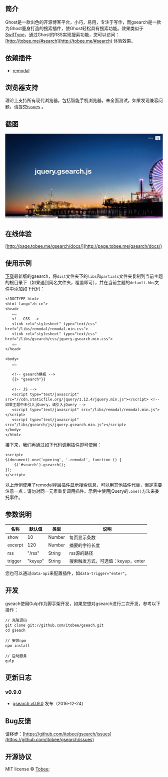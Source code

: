 ## 简介
Ghost是一款出色的开源博客平台，小巧，易用，专注于写作，而gsearch是一款为Ghost量身打造的搜索插件，使Ghost轻松具有搜索功能。效果类似于[SwifType](https://swiftype.com/)，通过Ghost的RSS实现搜索功能，您可以访问：[http://tobee.me/#search](http://tobee.me/#search) 体验效果。

## 依赖插件
* [remodal](https://github.com/VodkaBears/Remodal)

## 浏览器支持
理论上支持所有现代浏览器，包括智能手机浏览器。未全面测试，如果发现兼容问题，请提交[issues](https://github.com/itobee/gsearch/issues) 。

## 截图
![截图](Screenshot.gif)

## 在线体验
[http://page.tobee.me/gsearch/docs/](http://page.tobee.me/gsearch/docs/)

## 使用示例
[下载](https://github.com/itobee/gsearch/archive/master.zip)最新版的gsearch，将`dist`文件夹下的`libs`和`partials`文件夹复制到当前主题的根目录下（如果遇到同名文件夹，覆盖即可），并在当前主题的`default.hbs`文件中添加如下代码：

```
<!DOCTYPE html>
<html lang="zh-cn">
<head>
   ……
   <!-- CSS -->
   <link rel="stylesheet" type="text/css" href="/libs/remodal/remodal.min.css">
   <link rel="stylesheet" type="text/css" href="/libs/gsearch/css/jquery.gsearch.min.css">
   ……
</head>

<body>
   ……

   <!-- gsearch模板 -->
   {{> "gsearch"}}

   <!-- JS -->
   <script type="text/javascript" src="//cdn.staticfile.org/jquery/1.12.4/jquery.min.js"></script> <!-- 如果主题中未引入jQuery，请引入jQuery -->
   <script type="text/javascript" src="/libs/remodal/remodal.min.js"></script>
   <script type="text/javascript" src="/libs/gsearch/js/jquery.gsearch.min.js"></script>
</body>
</html>
```

接下来，我们再通过如下代码调用插件即可使用：

```
<script>
$(document).one('opening', '.remodal', function () {
    $('#search').gsearch();
});
</script>
```

以上示例使用了remodal弹层插件显示搜索信息，可以用其他插件代替，但是需要注意一点：请勿对同一元素重复调用插件。示例中使用jQuery的`.one()`方法来委托事件。

## 参数说明

| 名称     | 默认值    | 类型      | 说明                            |
|----------|----------|----------|---------------------------------|
| show     | 10       | Number   | 每页显示条数                     |
| excerpt  | 120      | Number   | 摘要的字符长度                    |
| rss      | "/rss"   | String   | rss源的路径                      |
| trigger  | "keyup"  | String   | 搜索触发方式，可选值：keyup，enter |

您也可以通过`data-api`来配置插件，如`data-trigger="enter"`。

## 开发
gseach使用Gulp作为脚手架开发，如果您想对gsearch进行二次开发，参考以下操作：

```
// 克隆源码
git clone git://github.com/itobee/gseach.git
cd gseach

// 安装npm
npm install

// 启动服务
gulp
```

## 更新日志
### v0.9.0
* [gsearch v0.9.0](https://github.com/itobee/gsearch/releases/tag/v0.9.0) 发布（2016-12-24）

## Bug反馈
请移步：[https://github.com/itobee/gsearch/issues](https://github.com/itobee/gsearch/issues)

## 开源协议
MIT license &copy; [Tobee](http://tobee.me);

